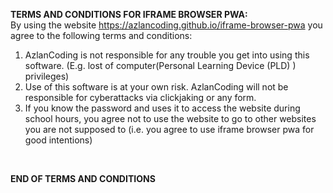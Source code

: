 **TERMS AND CONDITIONS FOR IFRAME BROWSER PWA:** <br>
By using the website https://azlancoding.github.io/iframe-browser-pwa you agree to the following terms and conditions: <br>
1. AzlanCoding is not responsible for any trouble you get into using this software. (E.g. lost of computer(Personal Learning Device (PLD) ) privileges)
2. Use of this software is at your own risk. AzlanCoding will not be responsible for cyberattacks via clickjaking or any form.
3. If you know the password and uses it to access the website during school hours, you agree not to use the website to go to other websites you are not supposed to (i.e. you agree to use iframe browser pwa for good intentions) <br>
<br>

**END OF TERMS AND CONDITIONS**
